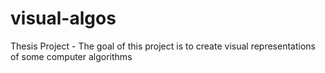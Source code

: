 # visual-algos
Thesis Project - The goal of this project is to create visual representations of some computer algorithms
